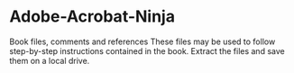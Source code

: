 # Adobe-Acrobat-Ninja
Book files, comments and references
These files may be used to follow step-by-step instructions contained in the book. Extract the files and save them on a local drive.

